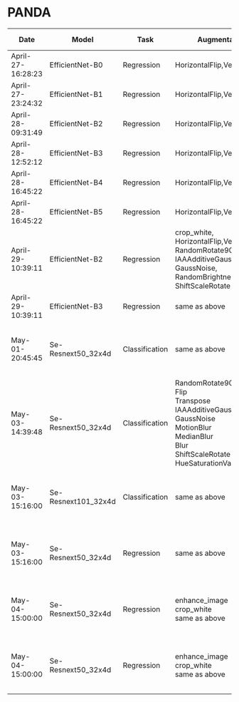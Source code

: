 # PANDA

|Date|Model| Task |Augmentation |Image Size| Iuput Size |Validation | LB |
|----|-----|------|------|------------|------------|-----------|----|
|April-27-16:28:23|EfficientNet-B0|Regression|HorizontalFlip,VerticalFlip|384 * 384|16|0.7287| 0.64
|April-27-23:24:32|EfficientNet-B1|Regression|HorizontalFlip,VerticalFlip|384 * 384|16|0.7588| 0.62
|April-28-09:31:49|EfficientNet-B2|Regression|HorizontalFlip,VerticalFlip|384 * 384|16|0.7486| 0.65 
|April-28-12:52:12|EfficientNet-B3|Regression|HorizontalFlip,VerticalFlip|384 * 384|16|0.7571| 0.64
|April-28-16:45:22|EfficientNet-B4|Regression|HorizontalFlip,VerticalFlip|384 * 384|16|0.7468| 0.63
|April-28-16:45:22|EfficientNet-B5|Regression|HorizontalFlip,VerticalFlip|384 * 384|16|0.7475| 0.63
|April-29-10:39:11|EfficientNet-B2|Regression|crop_white, <br>HorizontalFlip,VerticalFlip,<br>RandomRotate90,<br>IAAAdditiveGaussianNoise,<br>GaussNoise,<br>RandomBrightnessContrast,<br>ShiftScaleRotate|512 * 512|16|0.8088|0.70
|April-29-10:39:11|EfficientNet-B3|Regression|same as above|512 * 512|16|0.7881|0.65|
|May-01-20:45:45|Se-Resnext50_32x4d|Classification|same as above|tile size: 128, num tiles: 12|24|0.8209|0.76|
|May-03-14:39:48|Se-Resnext50_32x4d|Classification|RandomRotate90<br>Flip<br>Transpose<br>IAAAdditiveGaussianNoise<br>GaussNoise<br>MotionBlur<br>MedianBlur<br>Blur<br>ShiftScaleRotate<br>HueSaturationValue|tile size: 128, num tiles: 12|24|0.8070,0.7898,0.8294,0.8203,0.8051|0.77|
|May-03-15:16:00|Se-Resnext101_32x4d|Classification|same as above|tile size: 128, num tiles: 12|24|0.8030,0.7784,0.8197,0.8072,0.8021|0.76|
|May-03-15:16:00|Se-Resnext50_32x4d|Regression|same as above|tile size: 128, num tiles: 12|24|0.8097,0.7955,0.8214,0.8179,0.7873|0.79|
|May-04-15:00:00|Se-Resnext50_32x4d|Regression|enhance_image<br>crop_white<br>same as above|tile size: 128, num tiles: 12|24|0.8087,0.7937,0.8145,0.8245,0.7902|0.80|
|May-04-15:00:00|Se-Resnext50_32x4d|Regression|enhance_image<br>crop_white<br>same as above|tile size: 128, num tiles: 16|16|0.7992,0.7870,0.8156,0.8140,0.7909|0.79|